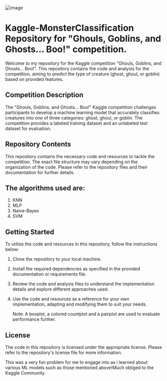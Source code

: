 ![image](https://github.com/rempakos/Kaggle-MonsterClassification/assets/44623491/5b4efbe2-4f75-4750-bd04-47e241eb3bfc)

# Kaggle-MonsterClassification Repository for "Ghouls, Goblins, and Ghosts... Boo!" competition.

Welcome to my repository for the Kaggle competition "Ghouls, Goblins, and Ghosts... Boo!". This repository contains the code and analysis for the competition, aiming to predict the type of creature (ghost, ghoul, or goblin) based on provided features.

## Competition Description
The "Ghouls, Goblins, and Ghosts... Boo!" Kaggle competition challenges participants to develop a machine learning model that accurately classifies creatures into one of three categories: ghost, ghoul, or goblin. The competition provides a labeled training dataset and an unlabeled test dataset for evaluation.

## Repository Contents
This repository contains the necessary code and resources to tackle the competition. The exact file structure may vary depending on the organization of the code. Please refer to the repository files and their documentation for further details.

## The algorithms used are:
1. KNN
2. MLP
3. Naive-Bayes
4. SVM

## Getting Started
To utilize the code and resources in this repository, follow the instructions below:

1. Clone the repository to your local machine.

2. Install the required dependencies as specified in the provided documentation or requirements file.

3. Review the code and analysis files to understand the implementation details and explore different approaches used.

4. Use the code and resources as a reference for your own implementation, adapting and modifying them to suit your needs.

   Note: A boxplot, a colored countplot and a pairplot are used to evaluate performance further.

## License
The code in this repository is licensed under the appropriate license. Please refer to the repository's license file for more information.

This was a very fun problem for me to engage into as i learned about various ML models such as those mentioned above!Much obliged to the Kaggle Community.
